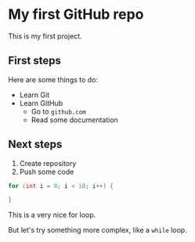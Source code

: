# My first GitHub repo

This is my first project.

## First steps

Here are some things to do:
 * Learn Git
 * Learn GitHub
   * Go to `github.com`
   * Read some documentation

## Next steps

 1. Create repository
 2. Push some code

```Java
for (int i = 0; i < 10; i++) {

}
```

This is a very nice for loop.

But let's try something more complex, like a `while` loop.


